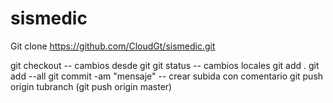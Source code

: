 # sismedic

Git clone https://github.com/CloudGt/sismedic.git

git checkout -- cambios desde git
git status -- cambios locales
git add .
git add --all
git commit -am "mensaje"   -- crear subida con comentario
git push origin tubranch
(git push origin master)
